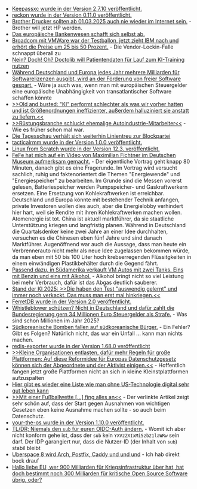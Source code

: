 * [Keepassxc wurde in der Version 2.7.10 veröffentlicht.](https://github.com/keepassxreboot/keepassxc/releases/tag/2.7.10)
* [reckon wurde in der Version 0.11.0 veröffentlicht.](https://github.com/cantino/reckon/releases/tag/v0.11.0)
* [Brother Drucker sollten ab 01.03.2025 auch nie wieder im Internet sein.](https://blog.fefe.de/?ts=9938282a) - Brother will jetzt HP werden.
* [Das europäische Bankenwesen schafft sich selbst ab.](https://blog.fefe.de/?ts=99380f98)
* [Broadcom mit VMWare war der Testballon, jetzt zieht IBM nach und erhört die Preise um 25 bis 50 Prozent.](https://www.borncity.com/blog/2025/03/04/ibm-preise-steigen-um-508/) - Die Vendor-Lockin-Falle schnappt überall zu
* [Nein? Doch! Oh? Doctolib will Patientendaten für Lauf zum KI-Training nutzen](https://www.borncity.com/blog/2025/03/03/doctolib-will-patientendaten-fuer-ki-training-nutzen/)
* [Während Deutschland und Europa jedes Jahr mehrere Milliarden für Softwarelizenzen ausgibt, wird an der Förderung von freier Software gespart.](https://netzpolitik.org/2025/open-source-foerderung-auf-der-kippe-wir-liefern-was-europa-braucht-um-unabhaengiger-zu-werden/) - Wäre ja auch was, wenn man mit europäischen Steuergelder eine europäische Unabhängigkeit von transatlantischer Software schaffen könnte
* [>>Old and busted: "KI" performt schlechter als was wir vorher hatten und ist Größenordnungen ineffizienter, außerdem halluziniert sie anstatt zu liefern.<<](https://blog.fefe.de/?ts=99368e2d)
* [>>Rüstungsbranche schluckt ehemalige Autoindustrie-Mitarbeiter<<](https://blog.fefe.de/?ts=99368caa) - Wie es früher schon mal war.
* [Die Tagesschau verhält sich weiterhin Linientreu zur Blockpartei](https://blog.fefe.de/?ts=9936fe58)
* [tacticalrmm wurde in der Version 1.0.0 veröffentlicht.](https://github.com/amidaware/tacticalrmm/releases/tag/v1.0.0)
* [Linux from Scratch wurde in der Version 12.3. veröffentlicht.](https://lwn.net/Articles/1013096/)
* [FeFe hat mich auf ein Video von Maximilian Fichtner im Deutschen Museum aufmerksam gemacht.](https://blog.fefe.de/?ts=99399d55) - Der eigentliche Vortrag geht knapp 80 Minuten, danach gibt es eine Fragerunde. Im Vortrag wird versucht sachlich, ruhig und faktenorientert die Themen "Energiewende" und "Energiespeicher" zu bearbeiten. Im Grunde sind die Messen vorerst gelesen, Batteriespeicher werden Pumpspeicher- und Gaskraftwerkern ersetzen. Eine Ersetzung von Kohlekraftwerken ist erreichbar. Deutschland und Europa könnte mit bestehender Technik anfangen, private Investoren wollen dies auch, aber die Energielobby verhindert hier hart, weil sie Rendite mit ihren Kohlekraftwerken machen wollen. Atomenergie ist tot. China ist aktuell marktführer, da sie staatliche Unterstützung kriegen und langfristig planen. Während in Deutschland die Quartalsdenker keine zwei Jahre an einer Idee durchhalten, versuchen es die Chinesen eben fünf Jahre und sind danach Marktführer. Augenöffnend war auch die Aussage, dass man heute ein Verbrennerauto nicht mehr als neue Idee zugelassen bekommen würde, da man eben mit 50 bis 100 Liter hoch krebserregenden Flüssitgkeiten in einem einwändigen Plastikbehälter durch die Gegend fährt.
* [Passend dazu, in Südamerika verkauft VM Autos mit zwei Tanks. Eins mit Benzin und eins mit Alkohol.](https://blog.fefe.de/?ts=9937982a) - Alkohol bringt nicht so viel Leistung bei mehr Verbrauch, dafür ist das Abgas deutlich sauberer.
* [Stand der KI 2025: >>Die haben den Test "auswendig gelernt" und immer noch verkackt. Das muss man erst mal hinkriegen.<<](https://blog.fefe.de/?ts=9937954a)
* [FerretDB wurde in der Version 2.0 veröffentlicht.](https://lwn.net/Articles/1013114/)
* [Whistleblower schützen? Nicht in Deutschland und dafür zahlt die Bundesregierung gern 34 Millionen Euro Steuergelder als Strafe.](https://blog.fefe.de/?ts=99377bf7) - Was sind schon Millionen im Jahr 2025?
* [Südkoreanische Bomben fallen auf südkoreanische Bürger.](https://blog.fefe.de/?ts=9937791b) - Ein Fehler? Gibt es Folgen? Natürlich nicht, das war ein Unfall ... kann man nichts machen.
* [redis-exporter wurde in der Version 1.68.0 veröffentlicht](https://github.com/oliver006/redis_exporter/releases/tag/v1.68.0)
* [>>Kleine Organisationen entlasten, dafür mehr Regeln für große Plattformen: Auf diese Reformidee für Europas Datenschutzgesetz können sich der Abgeordnete und der Aktivist einigen.<<](https://netzpolitik.org/2025/gezielte-reform-der-dsgvo-wenn-axel-voss-und-max-schrems-einer-meinung-sind/) - Hoffentlich fangen jetzt große Plattformen nicht an sich in kleine Kleinstplattformen aufzuspalten
* [Hier gibt es wieder eine Liste wie man ohne US-Technologie digital sehr gut leben kann](https://www.joanwestenberg.com/american-tech-is-compromised-heres-my-replacement-stack-2/)
* [>>Mit einer Fußballwette [...] fing alles an<<](https://www.onli-blogging.de/2493/Linksammlung-102025.html) - Der verlinkte Artikel zeigt sehr schön auf, dass der Start gegen Ausnahmen von wichtigen Gesetzen eben keine Ausnahme machen sollte - so auch beim Datenschutz.
* [your-the-os wurde in der Version 1.10.0 veröffentlicht.](https://github.com/plbrault/youre-the-os/releases/tag/v1.10.0)
* [TL/DR; Niemals den `sub` für euren OIDC-Auth ändern.](https://utcc.utoronto.ca/~cks/space/blog/tech/OIDCLoadBearingSubClaim) - Womit ich aber nicht konform gehe ist, dass der `sub` kein `YXVzZXIxMi5zb21laWRw` sein darf. Der IDP garangiert nur, dass die Nutzer-ID (der Inhalt von `sub`) stabil bleibt
* [Uberspace 8 wird Arch, Postfix, Caddy und und und](https://blog.uberspace.de/2025/03/unboxing-uberspace8/) - Ich hab direkt bock drauf
* [Hallo liebe EU, wer 900 Milliarden für Kriegsinfrastruktur über hat, hat doch bestimmt noch 300 Milliarden für kritische Open Source Software übrig, oder?](https://netzpolitik.org/2025/projekte-fuer-internetfreiheit-das-gesamte-oekosystem-wird-gerade-zerstoert/)
